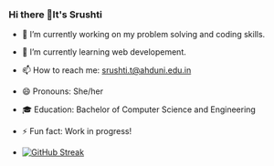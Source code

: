### Hi there 👋It's Srushti



- 🔭 I’m currently working on my problem solving and coding skills.
- 🌱 I’m currently learning web developement.
- 📫 How to reach me: srushti.t@ahduni.edu.in
- 😄 Pronouns: She/her
- 🎓 Education: Bachelor of Computer Science and Engineering 
- ⚡ Fun fact: Work in progress!

- [![GitHub Streak](https://github-readme-streak-stats.herokuapp.com?user=srushti-03)](https://git.io/streak-stats)




